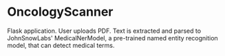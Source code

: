 # OncologyScanner
Flask application. User uploads PDF. Text is extracted and parsed to JohnSnowLabs' MedicalNerModel, a pre-trained named entity recognition model, that can detect medical terms.

